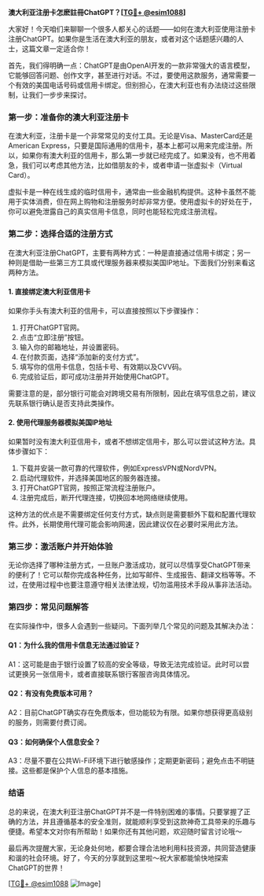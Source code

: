 **澳大利亚注册卡怎麽註冊ChatGPT？[[TG💪+ @esim1088](https://t.me/s/esim1088)]**

大家好！今天咱们来聊聊一个很多人都关心的话题——如何在澳大利亚使用注册卡注册ChatGPT。如果你是生活在澳大利亚的朋友，或者对这个话题感兴趣的人士，这篇文章一定适合你！

首先，我们得明确一点：ChatGPT是由OpenAI开发的一款非常强大的语言模型，它能够回答问题、创作文字，甚至进行对话。不过，要使用这款服务，通常需要一个有效的美国电话号码或信用卡绑定。但别担心，在澳大利亚也有办法绕过这些限制，让我们一步步来探讨。

### **第一步：准备你的澳大利亚注册卡**
在澳大利亚，注册卡是一个非常常见的支付工具。无论是Visa、MasterCard还是American Express，只要是国际通用的信用卡，基本上都可以用来完成注册。所以，如果你有澳大利亚的信用卡，那么第一步就已经完成了。如果没有，也不用着急，我们可以考虑其他方法，比如借朋友的卡，或者申请一张虚拟卡（Virtual Card）。

虚拟卡是一种在线生成的临时信用卡，通常由一些金融机构提供。这种卡虽然不能用于实体消费，但在网上购物和注册服务时却非常方便。使用虚拟卡的好处在于，你可以避免泄露自己的真实信用卡信息，同时也能轻松完成注册流程。

### **第二步：选择合适的注册方式**
在澳大利亚注册ChatGPT，主要有两种方式：一种是直接通过信用卡绑定；另一种则是借助一些第三方工具或代理服务器来模拟美国IP地址。下面我们分别来看这两种方法。

#### **1. 直接绑定澳大利亚信用卡**
如果你手头有澳大利亚的信用卡，可以直接按照以下步骤操作：

1. 打开ChatGPT官网。
2. 点击“立即注册”按钮。
3. 输入你的邮箱地址，并设置密码。
4. 在付款页面，选择“添加新的支付方式”。
5. 填写你的信用卡信息，包括卡号、有效期以及CVV码。
6. 完成验证后，即可成功注册并开始使用ChatGPT。

需要注意的是，部分银行可能会对跨境交易有所限制，因此在填写信息之前，建议先联系银行确认是否支持此类操作。

#### **2. 使用代理服务器模拟美国IP地址**
如果暂时没有澳大利亚信用卡，或者不想绑定信用卡，那么可以尝试这种方法。具体步骤如下：

1. 下载并安装一款可靠的代理软件，例如ExpressVPN或NordVPN。
2. 启动代理软件，并选择美国地区的服务器连接。
3. 打开ChatGPT官网，按照正常流程注册账户。
4. 注册完成后，断开代理连接，切换回本地网络继续使用。

这种方法的优点是不需要绑定任何支付方式，缺点则是需要额外下载和配置代理软件。此外，长期使用代理可能会影响网速，因此建议仅在必要时采用此方法。

### **第三步：激活账户并开始体验**
无论你选择了哪种注册方式，一旦账户激活成功，就可以尽情享受ChatGPT带来的便利了！它可以帮你完成各种任务，比如写邮件、生成报告、翻译文档等等。不过，在使用过程中也要注意遵守相关法律法规，切勿滥用技术手段从事非法活动。

### **第四步：常见问题解答**
在实际操作中，很多人会遇到一些疑问。下面列举几个常见的问题及其解决办法：

#### **Q1：为什么我的信用卡信息无法通过验证？**
A1：这可能是由于银行设置了较高的安全等级，导致无法完成验证。此时可以尝试更换另一张信用卡，或者直接联系银行客服咨询具体情况。

#### **Q2：有没有免费版本可用？**
A2：目前ChatGPT确实存在免费版本，但功能较为有限。如果你想获得更高级别的服务，则需要付费订阅。

#### **Q3：如何确保个人信息安全？**
A3：尽量不要在公共Wi-Fi环境下进行敏感操作；定期更新密码；避免点击不明链接。这些都是保护个人信息的基本措施。

### **结语**
总的来说，在澳大利亚注册ChatGPT并不是一件特别困难的事情。只要掌握了正确的方法，并且遵循基本的安全准则，就能顺利享受到这款神奇工具带来的乐趣与便捷。希望本文对你有所帮助！如果你还有其他问题，欢迎随时留言讨论哦～

最后再次提醒大家，无论身处何地，都要合理合法地利用科技资源，共同营造健康和谐的社会环境。好了，今天的分享就到这里啦～祝大家都能愉快地探索ChatGPT的世界！

[[TG💪+ @esim1088](https://t.me/s/esim1088) ![Image](https://i.postimg.cc/4NQfJmqS/Snipaste-2025-05-13-00-14-12.png)]